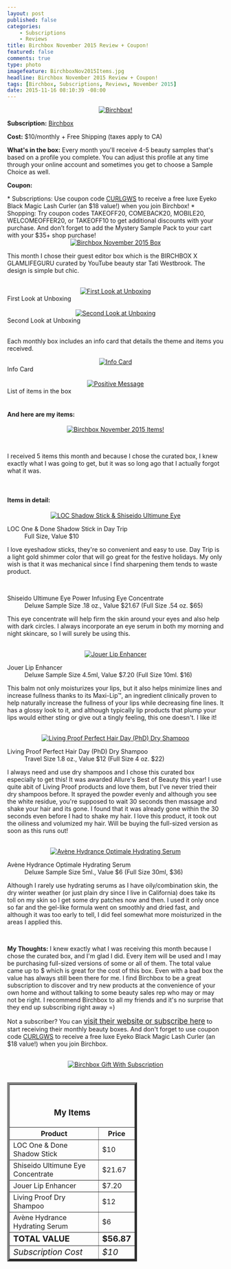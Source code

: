 ```yaml
---
layout: post
published: false
categories: 
    - Subscriptions
    - Reviews
title: Birchbox November 2015 Review + Coupon!
featured: false
comments: true
type: photo
imagefeature: BirchboxNov2015Items.jpg
headline: Birchbox November 2015 Review + Coupon!
tags: [Birchbox, Subscriptions, Reviews, November 2015]
date: 2015-11-16 08:10:39 -08:00
---
```


<center><a href="https://www.birchbox.com/invite/whatsupmailbox" target="_blank">
<img src="/images/BirchboxNov2015Package.jpg" border="0" style="border:none;max-width:100%;" alt="Birchbox!" />
</a></center>

<p><b>Subscription:</b> <a href="https://www.birchbox.com/invite/whatsupmailbox" target="_blank">Birchbox</a></p>
<p><b>Cost:</b> $10/monthly + Free Shipping (taxes apply to CA)</p>
<p><b>What's in the box:</b> Every month you'll receive 4-5 beauty samples that's based on a profile you complete. You can adjust this profile at any time through your online account and sometimes you get to choose a Sample Choice as well.</p>
<p><b>Coupon:</b></p>
* Subscriptions: Use coupon code <a href="https://www.birchbox.com/invite/whatsupmailbox" target="_blank">CURLGWS</a> to receive a free luxe Eyeko Black Magic Lash Curler (an $18 value!) when you join Birchbox!
* Shopping: Try coupon codes TAKEOFF20, COMEBACK20, MOBILE20, WELCOMEOFFER20, or TAKEOFF10 to get additional discounts with your purchase. And don’t forget to add the Mystery Sample Pack to your cart with your $35+ shop purchase!

<br>

<center><a href="https://www.birchbox.com/invite/whatsupmailbox" target="_blank">
<img src="/images/BirchboxNov2015Box.jpg" border="0" style="border:none;max-width:100%;" alt="Birchbox November 2015 Box" />
</a></center>

<p>This month I chose their guest editor box which is the BIRCHBOX X GLAMLIFEGURU curated by YouTube beauty star Tati Westbrook. The design is simple but chic.</p>
<br>

<center><a href="https://www.birchbox.com/invite/whatsupmailbox" target="_blank">
<img src="/images/BirchboxNov2015OpenBox.jpg" border="0" style="border:none;max-width:100%;" alt="First Look at Unboxing" />
</a></center>
<figcaption>First Look at Unboxing</figcaption>
<br>

<center><a href="https://www.birchbox.com/invite/whatsupmailbox" target="_blank">
<img src="/images/BirchboxNov2015OpenBox2.jpg" border="0" style="border:none;max-width:100%;" alt="Second Look at Unboxing" />
</a></center>
<figcaption>Second Look at Unboxing</figcaption>
<br>

<p>Each monthly box includes an info card that details the theme and items you received.</p>

<center><a href="https://www.birchbox.com/invite/whatsupmailbox" target="_blank">
<img src="/images/BirchboxNov2015Info.jpg" border="0" style="border:none;max-width:100%;" alt="Info Card" /></a></center>
<figcaption>Info Card</figcaption>
<br>

<center><a href="https://www.birchbox.com/invite/whatsupmailbox" target="_blank">
<img src="/images/BirchboxNov2015Info2.jpg" border="0" style="border:none;max-width:100%;" alt="Positive Message" /></a></center>
<figcaption>List of items in the box</figcaption>
<br>

<H4>And here are my items:</H4>

<p><center><a href="https://www.birchbox.com/invite/whatsupmailbox" target="_blank">
<img src="/images/BirchboxNov2015Items.jpg" border="0" style="border:none;max-width:100%;" alt="Birchbox November 2015 Items!" /></a></center></p>
<br>

<p>I received 5 items this month and because I chose the curated box, I knew exactly what I was going to get, but it was so long ago that I actually forgot what it was.</p>
<br>

<H4>Items in detail:</H4>

<center><a href="https://www.birchbox.com/invite/whatsupmailbox" target="_blank">
<img src="/images/BirchboxNov2015LocShadowStickShiseidoUltimuneEye.jpg" border="0" style="border:none;max-width:100%;" alt="LOC Shadow Stick & Shiseido Ultimune Eye" />
</a></center>

<DL>
<DT>LOC One & Done Shadow Stick in Day Trip</DT>
<DD>Full Size, Value $10 </DD>
</DL>

<p>I love eyeshadow sticks, they're so convenient and easy to use. Day Trip is a light gold shimmer color that will go great for the festive holidays. My only wish is that it was mechanical since I find sharpening them tends to waste product.</p>

<br>

<DL>
<DT>Shiseido Ultimune Eye Power Infusing Eye Concentrate</DT>
<DD>Deluxe Sample Size .18 oz., Value $21.67 (Full Size .54 oz. $65)</DD>
</DL>


<p>This eye concentrate will help firm the skin around your eyes and also help with dark circles. I always incorporate an eye serum in both my morning and night skincare, so I will surely be using this.</p>

<br>

<center><a href="https://www.birchbox.com/invite/whatsupmailbox" target="_blank">
<img src="/images/BirchboxNov2015JouerLipTreatment.jpg" border="0" style="border:none;max-width:100%;" alt="Jouer Lip Enhancer" />
</a></center>

<DL>
<DT>Jouer Lip Enhancer</DT>
<DD>Deluxe Sample Size 4.5ml, Value $7.20 (Full Size 10ml. $16)</DD>
</DL>

<p>This balm not only moisturizes your lips, but it also helps minimize lines and increase fullness thanks to its Maxi-Lip™, an ingredient clinically proven to help naturally increase the fullness of your lips while decreasing fine lines. It has a glossy look to it, and although typically lip products that plump your lips would either sting or give out a tingly feeling, this one doesn't. I like it!</p>

<br>

<center><a href="https://www.birchbox.com/invite/whatsupmailbox" target="_blank">
<img src="/images/BirchboxNov2015LivingProofDryShampoo.jpg" border="0" style="border:none;max-width:100%;" alt="Living Proof Perfect Hair Day (PhD) Dry Shampoo" />
</a></center>

<DL>
<DT>Living Proof Perfect Hair Day (PhD) Dry Shampoo</DT>
<DD>Travel Size 1.8 oz., Value $12 (Full Size 4 oz. $22)</DD>
</DL>

<p>I always need and use dry shampoos and I chose this curated box especially to get this! It was awarded Allure's Best of Beauty this year! I use quite abit of Living Proof products and love them, but I've never tried their dry shampoos before. It sprayed the powder evenly and although you see the white residue, you're supposed to wait 30 seconds then massage and shake your hair and its gone. I found that it was already gone within the 30 seconds even before I had to shake my hair. I love this product, it took out the oiliness and volumized my hair. Will be buying the full-sized version as soon as this runs out!</p>

<br>

<center><a href="https://www.birchbox.com/invite/whatsupmailbox" target="_blank">
<img src="/images/BirchboxNov2015AveneHydranceSerum.jpg" border="0" style="border:none;max-width:100%;" alt="Avène Hydrance Optimale Hydrating Serum" />
</a></center>

<DL>
<DT>Avène Hydrance Optimale Hydrating Serum</DT>
<DD>Deluxe Sample Size 5ml., Value $6 (Full Size 30ml, $36)</DD>
</DL>

<p>Although I rarely use hydrating serums as I have oily/combination skin, the dry winter weather (or just plain dry since I live in California) does take its toll on my skin so I get some dry patches now and then. I used it only once so far and the gel-like formula went on smoothly and dried fast, and although it was too early to tell, I did feel somewhat more moisturized in the areas I applied this.</p>

<br>

<p><i class="icon-exclamation-sign"></i><b> My Thoughts:</b> I knew exactly what I was receiving this month because I chose the curated box, and I'm glad I did. Every item will be used and I may be purchasing full-sized versions of some or all of them. The total value came up to $ which is great for the cost of this box. Even with a bad box the value has always still been there for me. I find Birchbox to be a great subscription to discover and try new products at the convenience of your own home and without talking to some beauty sales rep who may or may not be right. I recommend Birchbox to all my friends and it's no surprise that they end up subscribing right away =)</p>

<p>Not a subscriber? You can <a href="https://www.birchbox.com/invite/whatsupmailbox"><big>visit their website or subscribe here</big></a> to start receiving their monthly beauty boxes. And don't forget to use coupon code <a href="https://www.birchbox.com/invite/whatsupmailbox" target="_blank">CURLGWS</a> to receive a free luxe Eyeko Black Magic Lash Curler (an $18 value!) when you join Birchbox.</p>

<br>

<center><a href="https://www.birchbox.com/invite/whatsupmailbox" target="_blank">
<img src="/images/BirchboxNov2015GWS.png" border="0" style="border:none;max-width:100%;" alt="Birchbox Gift With Subscription" />
</a></center>

<br>

<TABLE  BORDER="5" style="width:60%">
   <TR>
      <TH COLSPAN="2">
         <H3><BR><center>My Items</center></H3>
      </TH>
   </TR>
      <TH>Product</TH>
      <TH>Price</TH>
  <TR>
      <TD>LOC One & Done Shadow Stick</TD>
      <TD>$10</TD>
   </TR>
   <TR>
      <TD>Shiseido Ultimune Eye Concentrate</TD>
      <TD>$21.67</TD>
   </TR>
    <TR>
      <TD>Jouer Lip Enhancer</TD>
      <TD>$7.20</TD>
   </TR>
    <TR>
      <TD>Living Proof Dry Shampoo</TD>
      <TD>$12</TD>
   </TR>
    <TR>
      <TD>Avène Hydrance Hydrating Serum</TD>
      <TD>$6</TD>
   </TR>
   <TR>
      <TD><b><big>TOTAL VALUE</big></b></TD>
      <TD><b><big>$56.87</big></b></TD>
   </TR>
   <TR>
      <TD><i><big>Subscription Cost</big></i></TD>
      <TD><i><big>$10</big></i></TD>
   </TR>
</TABLE>
